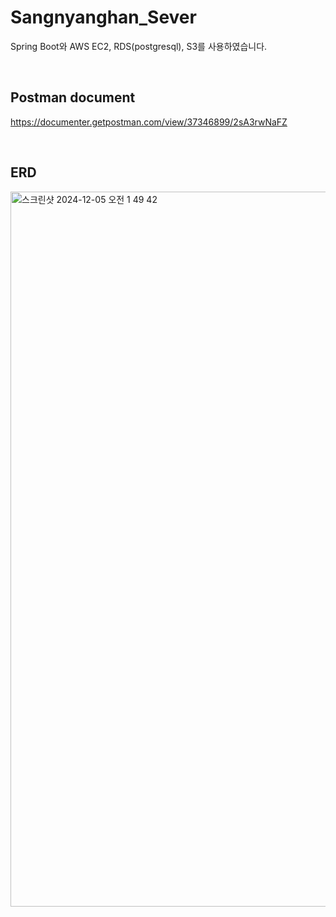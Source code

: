 # Sangnyanghan_Sever

Spring Boot와 AWS EC2, RDS(postgresql), S3를 사용하였습니다.

<br/>

## Postman document

https://documenter.getpostman.com/view/37346899/2sA3rwNaFZ

<br/>

## ERD
<img width="1144" alt="스크린샷 2024-12-05 오전 1 49 42" src="https://github.com/user-attachments/assets/f5f4da5e-6920-4995-b9be-4592f0677219">
